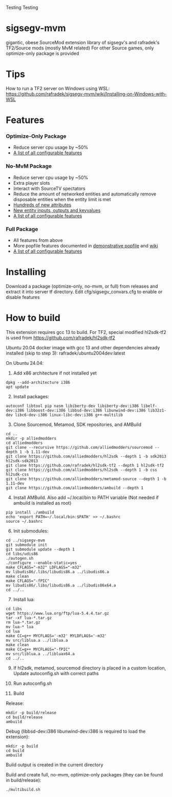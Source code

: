 Testing Testing

# sigsegv-mvm
gigantic, obese SourceMod extension library of sigsegv's and rafradek's TF2/Source mods (mostly MvM related)
For other Source games, only optimize-only package is provided

# Tips

How to run a TF2 server on Windows using WSL: https://github.com/rafradek/sigsegv-mvm/wiki/Installing-on-Windows-with-WSL

# Features
### Optimize-Only Package
* Reduce server cpu usage by ~50%
* [A list of all configurable features](https://github.com/rafradek/sigsegv-mvm/blob/master/cfg/sigsegv_convars_optimize_only.cfg)
### No-MvM Package
* Reduce server cpu usage by ~50%
* Extra player slots
* Interact with SourceTV spectators
* Reduce the amount of networked entities and automatically remove disposable entities when the entity limit is met
* [Hundreds of new attributes](https://sigwiki.potato.tf/index.php/List_of_custom_attributes)
* [New entity inputs, outputs and keyvalues](https://sigwiki.potato.tf/index.php/Entity_Additions)
* [A list of all configurable features](https://github.com/rafradek/sigsegv-mvm/blob/master/cfg/sigsegv_convars_no_mvm.cfg)
### Full Package
* All features from above
* More popfile features documented in [demonstrative popfile](https://github.com/rafradek/sigsegv-mvm/blob/master/scripts/mvm_bigrock_sigdemo.pop) and [wiki](https://sigwiki.potato.tf/)
* [A list of all configurable features](https://github.com/rafradek/sigsegv-mvm/blob/master/cfg/sigsegv_convars.cfg)

# Installing
Download a package (optimize-only, no-mvm, or full) from releases and extract it into server tf directory. Edit cfg/sigsegv_convars.cfg to enable or disable features

# How to build

This extension requires gcc 13 to build. For TF2, special modified hl2sdk-tf2 is used from https://github.com/rafradek/hl2sdk-tf2

Ubuntu 20.04 docker image with gcc 13 and other dependencies already installed (skip to step 3): rafradek/ubuntu2004dev:latest 

On Ubuntu 24.04:

1. Add x86 architecture if not installed yet
```
dpkg --add-architecture i386
apt update
```

2. Install packages:
```
autoconf libtool pip nasm libiberty-dev libiberty-dev:i386 libelf-dev:i386 libboost-dev:i386 libbsd-dev:i386 libunwind-dev:i386 lib32z1-dev libc6-dev-i386 linux-libc-dev:i386 g++-multilib
```

3. Clone Sourcemod, Metamod, SDK repositories, and AMBuild
```
cd ..
mkdir -p alliedmodders
cd alliedmodders
git clone --recursive https://github.com/alliedmodders/sourcemod --depth 1 -b 1.11-dev
git clone https://github.com/alliedmodders/hl2sdk --depth 1 -b sdk2013 hl2sdk-sdk2013
git clone https://github.com/rafradek/hl2sdk-tf2 --depth 1 hl2sdk-tf2
git clone https://github.com/alliedmodders/hl2sdk --depth 1 -b css hl2sdk-css
git clone https://github.com/alliedmodders/metamod-source --depth 1 -b 1.11-dev
git clone https://github.com/alliedmodders/ambuild --depth 1
```

4. Install AMBuild. Also add ~/.local/bin to PATH variable (Not needed if ambuild is installed as root)
```
pip install ./ambuild
echo 'export PATH=~/.local/bin:$PATH' >> ~/.bashrc
source ~/.bashrc
```

6. Init submodules:
```
cd ../sigsegv-mvm
git submodule init
git submodule update --depth 1
cd libs/udis86
./autogen.sh
./configure --enable-static=yes
make CFLAGS="-m32" LDFLAGS="-m32"
mv libudis86/.libs/libudis86.a ../libudis86.a
make clean
make CFLAGS="-fPIC"
mv libudis86/.libs/libudis86.a ../libudis86x64.a
cd ../..
```

7. Install lua:
```
cd libs
wget https://www.lua.org/ftp/lua-5.4.4.tar.gz
tar -xf lua-*.tar.gz
rm lua-*.tar.gz
mv lua-* lua
cd lua
make CC=g++ MYCFLAGS='-m32' MYLDFLAGS='-m32'
mv src/liblua.a ../liblua.a
make clean
make CC=g++ MYCFLAGS="-fPIC"
mv src/liblua.a ../libluax64.a
cd ../..
```

9. If hl2sdk, metamod, sourcemod directory is placed in a custom location, Update autoconfig.sh with correct paths

10. Run autoconfig.sh

11. Build

Release:
```
mkdir -p build/release
cd build/release
ambuild
```

Debug (libbsd-dev:i386 libunwind-dev:i386 is required to load the extension):
```
mkdir -p build
cd build
ambuild
```
Build output is created in the current directory

Build and create full, no-mvm, optimize-only packages (they can be found in build/release):
```
./multibuild.sh
```
